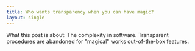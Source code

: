 ```yaml
---
title: Who wants transparency when you can have magic?
layout: single
---
```


What this post is about:
The complexity in software. Transparent procedures are abandoned for "magical" works out-of-the-box features.